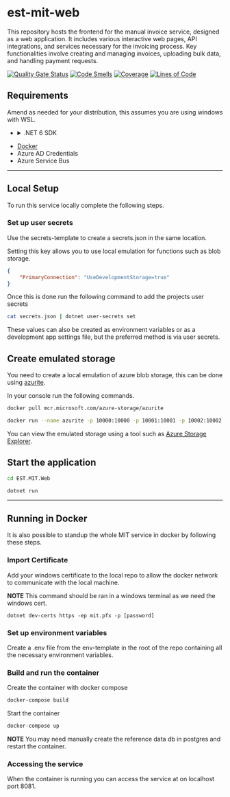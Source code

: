 # est-mit-web

This repository hosts the frontend for the manual invoice service, designed as a web application. It includes various interactive web pages, API integrations, and services necessary for the invoicing process. Key functionalities involve creating and managing invoices, uploading bulk data, and handling payment requests.

[![Quality Gate Status](https://sonarcloud.io/api/project_badges/measure?project=rpa-mit-web&metric=alert_status)](https://sonarcloud.io/summary/new_code?id=rpa-mit-web) [![Code Smells](https://sonarcloud.io/api/project_badges/measure?project=rpa-mit-web&metric=code_smells)](https://sonarcloud.io/summary/new_code?id=rpa-mit-web) [![Coverage](https://sonarcloud.io/api/project_badges/measure?project=rpa-mit-web&metric=coverage)](https://sonarcloud.io/summary/new_code?id=rpa-mit-web) [![Lines of Code](https://sonarcloud.io/api/project_badges/measure?project=rpa-mit-web&metric=ncloc)](https://sonarcloud.io/summary/new_code?id=rpa-mit-web)
## Requirements

Amend as needed for your distribution, this assumes you are using windows with WSL.

- <details>
    <summary> .NET 6 SDK </summary>
    
    #### Basic instructions for installing the .NET 6 SDK on a debian based system.
  
    Amend as needed for your distribution.

    ```bash
    wget https://packages.microsoft.com/config/debian/12/packages-microsoft-prod.deb -O packages-microsoft-prod.deb
    sudo dpkg -i packages-microsoft-prod.deb
    sudo apt-get update && sudo apt-get install -y dotnet-sdk-6.0
    ```
</details>

- [Docker](https://docs.docker.com/desktop/install/linux-install/)
- Azure AD Credentials
- Azure Service Bus
---
## Local Setup

To run this service locally complete the following steps.

### Set up user secrets

Use the secrets-template to create a secrets.json in the same location.

Setting this key allows you to use local emulation for functions such as blob storage.

```json 
{
	"PrimaryConnection": "UseDevelopmentStorage=true"
}
```

Once this is done run the following command to add the projects user secrets

```bash
cat secrets.json | dotnet user-secrets set
```

These values can also be created as environment variables or as a development app settings file, but the preferred method is via user secrets.

## Create emulated storage

You need to create a local emulation of azure blob storage, this can be done using [azurite](https://github.com/Azure/Azurite).

In your console run the following commands.

```bash
docker pull mcr.microsoft.com/azure-storage/azurite
```

```bash
docker run --name azurite -p 10000:10000 -p 10001:10001 -p 10002:10002 mcr.microsoft.com/azure-storage/azurite
```

You can view the emulated storage using a tool such as [Azure Storage Explorer](https://github.com/microsoft/AzureStorageExplorer).

## Start the application

```bash
cd EST.MIT.Web
```

```bash
dotnet run
```

---
## Running in Docker

It is also possible to standup the whole MIT service in docker by following these steps.

### Import Certificate

Add your windows certificate to the local repo to allow the docker network to communicate with the local machine.

**NOTE** This command should be ran in a windows terminal as we need the windows cert.
```pwsh
dotnet dev-certs https -ep mit.pfx -p [password]
```

### Set up environment variables

Create a .env file from the env-template in the root of the repo containing all the necessary environment variables.

### Build and run the container

Create the container with docker compose
```bash
docker-compose build
```

Start the container
```bash
docker-compose up
```

**NOTE** You may need manually create the reference data db in postgres and restart the container.

### Accessing the service

When the container is running you can access the service at on localhost port 8081.